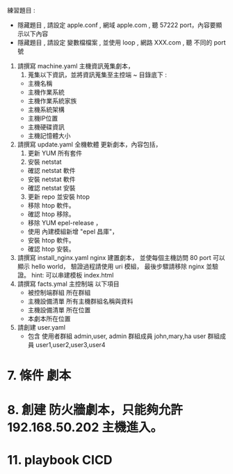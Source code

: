 練習題目 : 

- 隱藏題目 , 請設定 apple.conf , 網域 apple.com , 聽 57222 port，內容要顯示以下內容
- 隱藏題目 , 請設定 變數檔檔案 , 並使用 loop , 網路 XXX.com , 聽 不同的 port 號

1. 請撰寫 machine.yaml 主機資訊蒐集劇本，
   1. 蒐集以下資訊，並將資訊蒐集至主控端 ~ 目錄底下 :
   - 主機名稱
   - 主機作業系統
   - 主機作業系統家族
   - 主機系統架構
   - 主機IP位置
   - 主機硬碟資訊
   - 主機記憶體大小
2. 請撰寫 update.yaml 全機軟體 更新劇本，內容包括，
   1. 更新 YUM 所有套件
   2. 安裝 netstat 
   - 確認 netstat 軟件
   - 安裝 netstat 軟件
   - 確認 netstat 安裝
   3. 更新 repo 並安裝 htop 
   - 移除 htop 軟件。
   - 確認 htop 移除。
   - 移除 YUM epel-release ，
   - 使用 內建模組新增 "epel 昌庫"，
   - 安裝 htop 軟件。
   - 確認 htop 安裝。
3. 請撰寫 install_nginx.yaml nginx 建置劇本，
   並使每個主機訪問 80 port 可以 顯示 hello world，
   驗證過程請使用 uri 模組，
   最後步驟請移除 nginx 並驗證。
   hint: 可以串建模板 index.html 
4. 請撰寫 facts.ymal 主控制端 以下項目
   - 被控制端群組 所在群組
   - 主機設備清單 所有主機群組名稱與資料
   - 主機設備清單 所在位置
   - 本劇本所在位置 
5. 請創建 user.yaml 
   - 包含 使用者群組 admin,user, 
     admin 群組成員 john,mary,ha 
     user 群組成員 user1,user2,user3,user4
# 7. 條件 劇本
# 8. 創建 防火牆劇本，只能夠允許 192.168.50.202 主機進入。
# 11. playbook CICD

